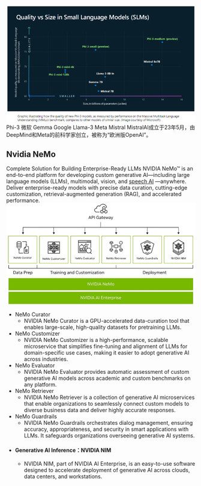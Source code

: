 ![](attachments/Pasted%20image%2020240603102033.png)
Phi-3 微软
Gemma Google
Llama-3 Meta
Mistral MistralAI成立于23年5月，由DeepMind和Meta的前科学家创立，被称为“欧洲版OpenAI”。

## Nvidia NeMo
Complete Solution for Building Enterprise-Ready LLMs
NVIDIA NeMo™ is an end-to-end platform for developing custom generative AI—including large language models (LLMs), multimodal, vision, and [speech AI](https://www.nvidia.com/en-us/ai-data-science/solutions/speech-ai/) —anywhere. Deliver enterprise-ready models with precise data curation, cutting-edge customization, retrieval-augmented generation (RAG), and accelerated performance.
![](attachments/20240603153736.jpg)
- NeMo Curator
	- NVIDIA NeMo Curator is a GPU-accelerated data-curation tool that enables large-scale, high-quality datasets for pretraining LLMs.
- NeMo Customizer
	- NVIDIA NeMo Customizer is a high-performance, scalable microservice that simplifies fine-tuning and alignment of LLMs for domain-specific use cases, making it easier to adopt generative AI across industries.
- NeMo Evaluator
	- NVIDIA NeMo Evaluator provides automatic assessment of custom generative AI models across academic and custom benchmarks on any platform.
- NeMo Retriever
	- NVIDIA NeMo Retriever is a collection of generative AI microservices that enable organizations to seamlessly connect custom models to diverse business data and deliver highly accurate responses.
- NeMo Guardrails
	- NVIDIA NeMo Guardrails orchestrates dialog management, ensuring accuracy, appropriateness, and security in smart applications with LLMs. It safeguards organizations overseeing generative AI systems.
- #### Generative AI Inference：NVIDIA NIM
	- NVIDIA NIM, part of NVIDIA AI Enterprise, is an easy-to-use software designed to accelerate deployment of generative AI across clouds, data centers, and workstations.
